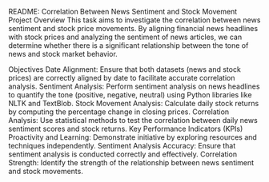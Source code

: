README: Correlation Between News Sentiment and Stock Movement
Project Overview
This task aims to investigate the correlation between news sentiment and stock price movements. By aligning financial news headlines with stock prices and analyzing the sentiment of news articles, we can determine whether there is a significant relationship between the tone of news and stock market behavior.

Objectives
Date Alignment: Ensure that both datasets (news and stock prices) are correctly aligned by date to facilitate accurate correlation analysis.
Sentiment Analysis: Perform sentiment analysis on news headlines to quantify the tone (positive, negative, neutral) using Python libraries like NLTK and TextBlob.
Stock Movement Analysis: Calculate daily stock returns by computing the percentage change in closing prices.
Correlation Analysis: Use statistical methods to test the correlation between daily news sentiment scores and stock returns.
Key Performance Indicators (KPIs)
Proactivity and Learning: Demonstrate initiative by exploring resources and techniques independently.
Sentiment Analysis Accuracy: Ensure that sentiment analysis is conducted correctly and effectively.
Correlation Strength: Identify the strength of the relationship between news sentiment and stock movements.
